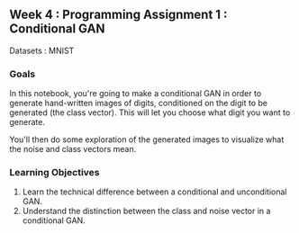 ## Week 4 : Programming Assignment 1 : Conditional GAN
Datasets : MNIST
### Goals
In this notebook, you're going to make a conditional GAN in order to generate hand-written images of digits, conditioned on the digit to be generated (the class vector). This will let you choose what digit you want to generate.

You'll then do some exploration of the generated images to visualize what the noise and class vectors mean.  

### Learning Objectives
1.   Learn the technical difference between a conditional and unconditional GAN.
2.   Understand the distinction between the class and noise vector in a conditional GAN.
